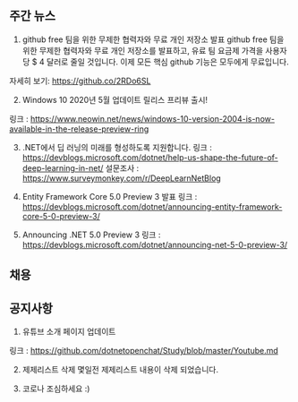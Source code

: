 ## 주간 뉴스 

1)  github free 팀을 위한 무제한 협력자와 무료 개인 저장소 발표
github free 팀을 위한 무제한 협력자와 무료 개인 저장소를 발표하고, 유료 팀 요금제 가격을 사용자당 $ 4 달러로 줄일 것입니다. 
이제 모든 핵심 github 기능은 모두에게 무료입니다.

자세히 보기: https://github.co/2RDo6SL

2) Windows 10 2020년 5월 업데이트 릴리스 프리뷰 출시!

링크 : https://www.neowin.net/news/windows-10-version-2004-is-now-available-in-the-release-preview-ring

3) .NET에서 딥 러닝의 미래를 형성하도록 지원합니다.
링크 : https://devblogs.microsoft.com/dotnet/help-us-shape-the-future-of-deep-learning-in-net/
설문조사 : https://www.surveymonkey.com/r/DeepLearnNetBlog

4) Entity Framework Core 5.0 Preview 3 발표
링크 : https://devblogs.microsoft.com/dotnet/announcing-entity-framework-core-5-0-preview-3/

5) Announcing .NET 5.0 Preview 3 
링크 : https://devblogs.microsoft.com/dotnet/announcing-net-5-0-preview-3/

## 채용


## 공지사항

1) 유튜브 소개 페이지 업데이트

링크 : https://github.com/dotnetopenchat/Study/blob/master/Youtube.md

2) 제제리스트 삭제
몇일전 제제리스트 내용이 삭제 되었습니다. 

3) 코로나 조심하세요 :)
